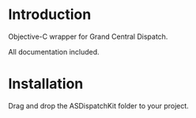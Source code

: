# Introduction
Objective-C wrapper for Grand Central Dispatch.

All documentation included.
# Installation
Drag and drop the ASDispatchKit folder to your project.
